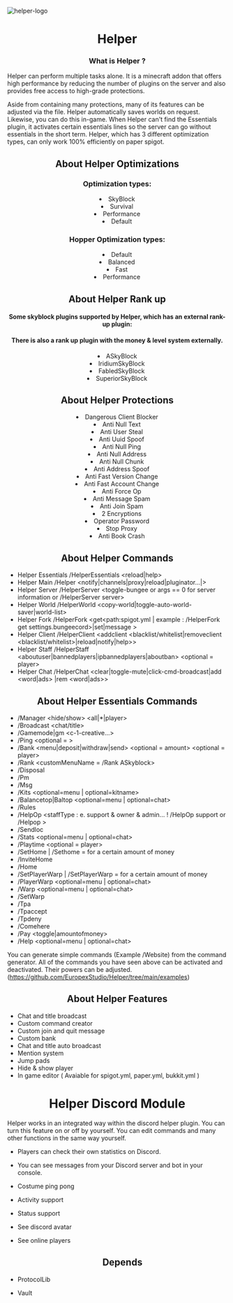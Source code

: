 
![helper-logo](https://user-images.githubusercontent.com/64479768/170857786-108302f8-b12e-4525-a85e-4a20eea681c7.png)
<h1 align="center">Helper</h1>
<h3 align="center">What is Helper ?</h3>

Helper can perform multiple tasks alone. It is a minecraft addon that offers high performance by reducing the number of plugins on the server and also provides free access to high-grade protections.

Aside from containing many protections, many of its features can be adjusted via the file.
Helper automatically saves worlds on request. Likewise, you can do this in-game.
When Helper can't find the Essentials plugin, it activates certain essentials lines so the server can go without essentials in the short term.
Helper, which has 3 different optimization types, can only work 100% efficiently on paper spigot.

<h2 align="center">About Helper Optimizations</h2>
<h3 align="center">Optimization types:</h3>

<li align="center">SkyBlock</li>
<li align="center">Survival</li>
<li align="center">Performance</li>
<li align="center">Default</li>


<h3 align="center">Hopper Optimization types:</h3>

<li align="center">Default</li>
<li align="center">Balanced</li>
<li align="center">Fast</li>
<li align="center">Performance</li>



<h2 align="center">About Helper Rank up</h2>
<h4 align="center">Some skyblock plugins supported by Helper, which has an external rank-up plugin:</h4>
<h4 align="center">There is also a rank up plugin with the money & level system externally.</h4>

<li align="center">ASkyBlock</li>
<li align="center">IridiumSkyBlock</li>
<li align="center">FabledSkyBlock</li>
<li align="center">SuperiorSkyBlock</li>



<h2 align="center">About Helper Protections</h2>

<li align="center">Dangerous Client Blocker</li>
<li align="center">Anti Null Text</li>
<li align="center">Anti User Steal</li>
<li align="center">Anti Uuid Spoof</li>
<li align="center">Anti Null Ping</li>
<li align="center">Anti Null Address</li>
<li align="center">Anti Null Chunk</li>
<li align="center">Anti Address Spoof</li>
<li align="center">Anti Fast Version Change</li>
<li align="center">Anti Fast Account Change</li>
<li align="center">Anti Force Op</li>
<li align="center">Anti Message Spam</li>
<li align="center">Anti Join Spam</li>
<li align="center">2 Encryptions</li>
<li align="center">Operator Password</li>
<li align="center">Stop Proxy</li>
<li align="center">Anti Book Crash</li>



<h2 align="center">About Helper Commands</h2>

- Helper Essentials /HelperEssentials <reload|help>
- Helper Main /Helper <notify|channels|proxy|reload|pluginator...|>
- Helper Server /HelperServer <toggle-bungee or args == 0 for server information or /HelperServer server>
- Helper World /HelperWorld <copy-world|toggle-auto-world-saver|world-list>
- Helper Fork /HelperFork <get<path:spigot.yml | example : /HelperFork get settings.bungeecord>|set<path>|message <messagePath> <to>>
- Helper Client /HelperClient <addclient <blacklist/whitelist|removeclient <blacklist/whitelist>|reload|notify|help>>
- Helper Staff /HelperStaff <aboutuser|bannedplayers|ipbannedplayers|aboutban> <optional = player>
- Helper Chat /HelperChat <clear|toggle-mute|click-cmd-broadcast|add <word|ads> |rem <word|ads>>


<h2 align="center">About Helper Essentials Commands</h2>
  
- /Manager <hide/show> <all|*|player>
- /Broadcast <chat/title> <message>
- /Gamemode|gm <c-1-creative...>
- /Ping <optional = <player>>
- /Bank <menu|deposit|withdraw|send> <optional = amount> <optional = player>
- /Rank <customMenuName = /Rank ASkyblock>
- /Disposal
- /Pm
- /Msg
- /Kits <optional=menu | optional=kitname>
- /Balancetop|Baltop <optional=menu | optional=chat>
- /Rules
- /HelpOp <staffType : e. support & owner & admin... ! /HelpOp support <message> or /Helpop <message>>
- /Sendloc <player>
- /Stats <optional=menu | optional=chat>
- /Playtime <optional = player>
- /SetHome <homeName> | /Sethome <homeName> = for a certain amount of money
- /InviteHome <player> <homeName>
- /Home <homeName>
- /SetPlayerWarp <warpName> | /SetPlayerWarp <warpName> = for a certain amount of money 
- /PlayerWarp <optional=menu | optional=chat>
- /Warp <optional=menu | optional=chat>
- /SetWarp <warpName> 
- /Tpa <player>
- /Tpaccept <player> 
- /Tpdeny <player> 
- /Comehere <player> 
- /Pay <toggle|amountofmoney> <player> 
- /Help <page> <optional=menu | optional=chat>  

You can generate simple commands (Example /Website) from the command generator. All of the commands you have seen above can be activated and deactivated. Their powers can be adjusted. (https://github.com/EuropexStudio/Helper/tree/main/examples)
 



  
<h2 align="center">About Helper Features</h2>

- Chat and title broadcast
- Custom command creator
- Custom join and quit message
- Custom bank
- Chat and title auto broadcast
- Mention system
- Jump pads
- Hide & show player
- In game editor ( Avaiable for spigot.yml, paper.yml, bukkit.yml )




<h1 align="center">Helper Discord Module</h1>

Helper works in an integrated way within the discord helper plugin.
You can turn this feature on or off by yourself.
You can edit commands and many other functions in the same way yourself.

- Players can check their own statistics on Discord.
- You can see messages from your Discord server and bot in your console.
- Costume ping pong
- Activity support
- Status support
- See discord avatar
- See online players
  
  <h2 align="center">Depends</h2>

- ProtocolLib
- Vault
